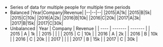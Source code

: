 - Series of data for multiple people for multiple time periods
- Balanced
  |Year|Company|Revenue|
  |--|--|--|
  |2015|A|1k|
  |2015|B|5k|
  |2015|C|10k|
  |2016|A|2k|
  |2016|B|10k|
  |2016|C|20k|
  |2017|A|3k|
  |2017|B|15k|
  |2017|C|30k|
- Unbalanced
  | Year | Company | Revenue |
  | ---- | ------- | ------- |
  | 2015 | A       | 1k      |
  | 2015 |         |         |
  | 2015 | C       | 10k     |
  | 2016 | A       | 2k      |
  | 2016 | B       | 10k     |
  | 2016 | C       | 20k     |
  | 2017 |         |         |
  | 2017 | B       | 15k     |
  | 2017 | C       | 30k     |